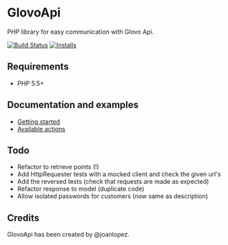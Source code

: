 # GlovoApi

PHP library for easy communication with Glovo Api.

[![Build Status](https://secure.travis-ci.org/joanlopez/php-glovo-api.png)](http://travis-ci.org/joanlopez/php-glovo-api)
[![Installs](https://img.shields.io/packagist/dm/joanlopez/glovo-api.svg)](https://packagist.org/packages/joanlopez/glovo-api)

## Requirements

* PHP 5.5+

## Documentation and examples

* [Getting started](https://github.com/joanlopez/php-glovo-api/blob/master/doc/getting-started.md)
* [Available actions](https://github.com/joanlopez/php-glovo-api/blob/master/doc/available-actions.md)

## Todo

* Refactor to retrieve points (!)
* Add HttpRequester tests with a mocked client and check the given url's
* Add the reversed tests (check that requests are made as expected)
* Refactor response to model (duplicate code)
* Allow isolated passwords for customers (now same as description)

## Credits

GlovoApi has been created by @joanlopez.
